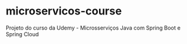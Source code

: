 # microservicos-course
Projeto do curso da Udemy - Microsserviços Java com Spring Boot e Spring Cloud
